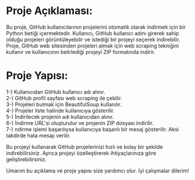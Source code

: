 # Proje Açıklaması:
Bu proje, GitHub kullanıcılarının projelerini otomatik olarak indirmek için bir Python betiği içermektedir. Kullanıcı, GitHub kullanıcı adını girerek sahip olduğu projeleri görüntüleyebilir ve istediği bir projeyi seçerek indirebilir. Proje, GitHub web sitesinden projeleri almak için web scraping tekniğini kullanır ve kullanıcının belirlediği projeyi ZIP formatında indirir.

# Proje Yapısı:

1-) Kullanıcıdan GitHub kullanıcı adı alınır.<br>
2-) GitHub profil sayfası web scraping ile çekilir.<br>
3-) Projeleri bulmak için BeautifulSoup kullanılır.<br>
4-) Projeler liste halinde kullanıcıya gösterilir.<br>
5-) İndirilecek projenin adı kullanıcıdan alınır.<br>
6-) İndirme URL'si oluşturulur ve projenin ZIP dosyası indirilir.<br>
7-) ndirme işlemi başarılıysa kullanıcıya başarılı bir mesaj gösterilir. Aksi takdirde hata mesajı verilir.<br>

Bu projeyi kullanarak GitHub projelerinizi hızlı ve kolay bir şekilde indirebilirsiniz. Ayrıca projeyi özelleştirerek ihtiyaçlarınıza göre geliştirebilirsiniz.

Umarım bu açıklama ve proje yapısı size yardımcı olur. İyi çalışmalar dilerim!
